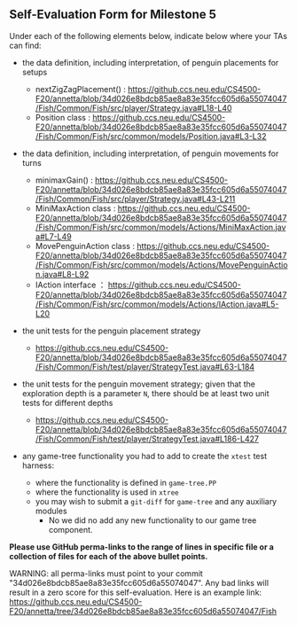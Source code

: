 ## Self-Evaluation Form for Milestone 5

Under each of the following elements below, indicate below where your
TAs can find:

- the data definition, including interpretation, of penguin placements for setups 
  - nextZigZagPlacement() : <https://github.ccs.neu.edu/CS4500-F20/annetta/blob/34d026e8bdcb85ae8a83e35fcc605d6a55074047/Fish/Common/Fish/src/player/Strategy.java#L18-L40>
  - Position class : <https://github.ccs.neu.edu/CS4500-F20/annetta/blob/34d026e8bdcb85ae8a83e35fcc605d6a55074047/Fish/Common/Fish/src/common/models/Position.java#L3-L32>

- the data definition, including interpretation, of penguin movements for turns
  - minimaxGain() : <https://github.ccs.neu.edu/CS4500-F20/annetta/blob/34d026e8bdcb85ae8a83e35fcc605d6a55074047/Fish/Common/Fish/src/player/Strategy.java#L43-L211>
  - MiniMaxAction class : <https://github.ccs.neu.edu/CS4500-F20/annetta/blob/34d026e8bdcb85ae8a83e35fcc605d6a55074047/Fish/Common/Fish/src/common/models/Actions/MiniMaxAction.java#L7-L49>
  - MovePenguinAction class : <https://github.ccs.neu.edu/CS4500-F20/annetta/blob/34d026e8bdcb85ae8a83e35fcc605d6a55074047/Fish/Common/Fish/src/common/models/Actions/MovePenguinAction.java#L8-L92>
  - IAction interface ： <https://github.ccs.neu.edu/CS4500-F20/annetta/blob/34d026e8bdcb85ae8a83e35fcc605d6a55074047/Fish/Common/Fish/src/common/models/Actions/IAction.java#L5-L20>

- the unit tests for the penguin placement strategy 
  - <https://github.ccs.neu.edu/CS4500-F20/annetta/blob/34d026e8bdcb85ae8a83e35fcc605d6a55074047/Fish/Common/Fish/test/player/StrategyTest.java#L63-L184>

- the unit tests for the penguin movement strategy; 
  given that the exploration depth is a parameter `N`, there should be at least two unit tests for different depths 
  - <https://github.ccs.neu.edu/CS4500-F20/annetta/blob/34d026e8bdcb85ae8a83e35fcc605d6a55074047/Fish/Common/Fish/test/player/StrategyTest.java#L186-L427>
  
- any game-tree functionality you had to add to create the `xtest` test harness:
  - where the functionality is defined in `game-tree.PP`
  - where the functionality is used in `xtree`
  - you may wish to submit a `git-diff` for `game-tree` and any auxiliary modules 
    - No we did no add any new functionality to our game tree component.

**Please use GitHub perma-links to the range of lines in specific
file or a collection of files for each of the above bullet points.**

  WARNING: all perma-links must point to your commit "34d026e8bdcb85ae8a83e35fcc605d6a55074047".
  Any bad links will result in a zero score for this self-evaluation.
  Here is an example link:
    <https://github.ccs.neu.edu/CS4500-F20/annetta/tree/34d026e8bdcb85ae8a83e35fcc605d6a55074047/Fish>

